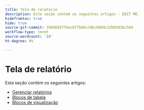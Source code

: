 ```yaml
---
title: Tela de relatório
description: Esta seção contém os seguintes artigos - EDIT ME.
hidefromtoc: true
hide: true
source-git-commit: 350d64577bac677bb0cc9bcb804c32b0301bc5d4
workflow-type: tm+mt
source-wordcount: '24'
ht-degree: 0%

---
```


# Tela de relatório

Esta seção contém os seguintes artigos:

* [Gerenciar relatórios](../../reports-and-dashboards/reporting-canvas/manage-reports/manage-reports.md)
* [Blocos de tabela](../../reports-and-dashboards/reporting-canvas/table-blocks/table-blocks.md)
* [Blocos de visualização](../../reports-and-dashboards/reporting-canvas/visualization-blocks/visualization-blocks.md)
